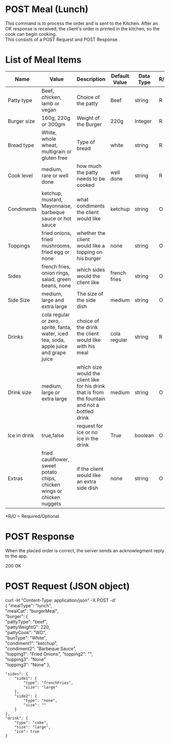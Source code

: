 # POST Meal (Lunch)
This command is to process the order and is sent to the Kitchen. After an OK response is received, the client's order is printed in the kitchen, so the cook can begin cooking.  
This consists of a POST Request and POST Response

# List of Meal Items 
|Name|Value| Description|Default Value|Data Type|R/O*|
|---|---|---|---|---|---|
|Patty type|Beef, chicken, lamb or vegan|Choice of the patty|Beef|string|R|  
|Burger size|160g, 220g or 300gm|Weight of the Burger|220g|Integer|R|
|Bread type|White, whole wheat, multigrain or gluten free|Type of bread|white|string|R|
|Cook level|medium, rare or well done|how much the patty needs to be cooked|well done|string|R|
|Condiments|ketchup, mustard, Mayonnaise, barbeque sauce or hot sauce|what condiments the client would like|ketchup|string|O|
|Toppings|fried onions, fried mushrooms, fried egg or none|whether the client would like a topping on his burger|none|string|O|
|Sides|french fries, onion rings, salad, green beans, none|which sides would the client like|french fries|string|O|
|Side Size|medium, large and extra large|The size of the side dish|medium|string|O|
|Drinks|cola regular or zero, sprite, fanta, water, iced tea, soda, apple juice and grape juice|choice of the drink the client would like with his meal|cola regular|string|R|
|Drink size|medium, large or extra large|which size would the client like for his drink that is from the fountain and not a bottled drink|medium|string|O|
|Ice in drink|true,false|request for ice or no ice in the drink|True|boolean|O|
|Extras|fried cauliflower, sweet potato chips, chicken wings or chicken nuggets|if the client would like an extra side dish|none|string|O|

*R/O = Required/Optional

# POST Response 
When the placed order is correct, the server sends an acknowlegment reply to the app. 

200 OK  

# POST Request (JSON object)
curl -H "Content-Type: application/json" -X POST -d'  
{
  "mealType": "lunch",  
  "mealCat": "burgerMeal",  
  "burger": {  
  "pattyType": "beef",  
  "pattyWeightG": 220,  
  "pattyCook": "WD",  
  "bunType": "White",  
	"condiment1": "ketchup",  
	"condiment2": "Barbeque Sauce",  
	"topping1": "Fried Onions",
	"topping2": "",    
	"topping3": "None"  
	"topping3": "None"
	},
  
	"sides": {
		"side1": {
			"type": "frenchFries",
			"size": "large"
		},
		"side2": {
			"type": "none",
			"size": ""
		}
	},
	"drink": {
		"type": "coke",
		"size": "large",
		"ice": true
	}
